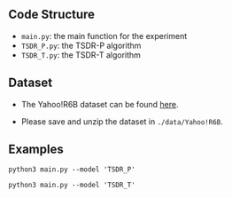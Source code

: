 ## Code Structure

* `main.py`: the main function for the experiment
* `TSDR_P.py`: the TSDR-P algorithm
* `TSDR_T.py`: the TSDR-T algorithm

## Dataset

* The Yahoo!R6B dataset can be found  [here](https://webscope.sandbox.yahoo.com/catalog.php?datatype=r).

* Please save and unzip the dataset in `./data/Yahoo!R6B`.

## Examples

```
python3 main.py --model 'TSDR_P' 
```

```
python3 main.py --model 'TSDR_T' 
```

